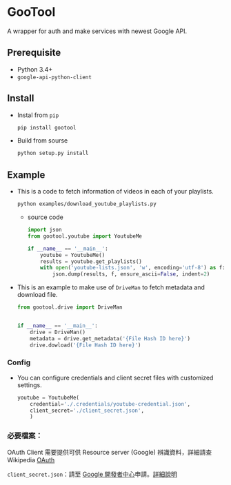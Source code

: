 # GooTool
A wrapper for auth and make services with newest Google API.

## Prerequisite
- Python 3.4+
- `google-api-python-client`

## Install

- Instal from `pip`
    ```bash
    pip install gootool
    ```

- Build from sourse
    ```bash
    python setup.py install
    ```

## Example

- This is a code to fetch information of videos in each of your playlists.

    ```bash
    python examples/download_youtube_playlists.py
    ```

    - source code
        ```python
        import json
        from gootool.youtube import YoutubeMe

        if __name__ == '__main__':
            youtube = YoutubeMe()
            results = youtube.get_playlists()
            with open('youtube-lists.json', 'w', encoding='utf-8') as f:
                json.dump(results, f, ensure_ascii=False, indent=2)

        ```

- This is an example to make use of `DriveMan` to fetch metadata and download file.

    ```python
    from gootool.drive import DriveMan


    if __name__ == '__main__':
        drive = DriveMan()
        metadata = drive.get_metadata('{File Hash ID here}')
        drive.dowload('{File Hash ID here}')

    ```

### Config
- You can configure credentials and client secret files with customized settings.

    ```python
    youtube = YoutubeMe(
        credential='./.credentials/youtube-credential.json',
        client_secret='./client_secret.json',
        )
    ```


### 必要檔案：

OAuth Client 需要提供可供 Resource server (Google) 辨識資料，詳細請查 Wikipedia  [OAuth](https://zh.wikipedia.org/wiki/OAuth)

`client_secret.json`：請至 [Google 開發者中心](https://console.developers.google.com/project)申請。[詳細說明](https://developers.google.com/drive/web/about-auth)
